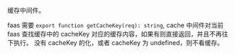 缓存中间件。

faas 需要 `export function getCacheKey(req): string`,
cache 中间件对当前 faas 查找缓存中的 cacheKey 对应的缓存内容，如果有则直接返回，并且不再往下执行。
没有 cacheKey 的化，或者 cacheKey 为 undefined，则不看缓存。
